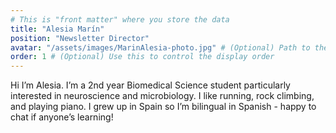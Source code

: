 ```yaml
---
# This is "front matter" where you store the data
title: "Alesia Marín"
position: "Newsletter Director"
avatar: "/assets/images/MarinAlesia-photo.jpg" # (Optional) Path to their picture
order: 1 # (Optional) Use this to control the display order
---
```


Hi I’m Alesia. I’m a 2nd year Biomedical Science student particularly interested in neuroscience and microbiology. I like running, rock climbing, and playing piano. I grew up in Spain so I’m bilingual in Spanish - happy to chat if anyone’s learning!
